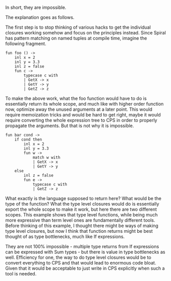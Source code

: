 ﻿In short, they are impossible.

The explanation goes as follows.

The first step is to stop thinking of various hacks to get the individual closures working somehow and focus on the principles instead. Since Spiral has pattern matching on named tuples at compile time, imagine the following fragment.

```
fun foo () ->
    inl x = 2
    inl y = 3.3
    inl z = false
    fun c ->
        typecase c with
        | GetX -> x
        | GetY -> y
        | GetZ -> z
```

To make the above work, what the foo function would have to do is essentially return its whole scope, and much like with higher order function now, optimize away the unused arguments at a later point. This would require memoization tricks and would be hard to get right, maybe it would require converting the whole expression tree to CPS in order to properly propagate the arguments. But that is not why it is impossible.

```
fun bar cond ->
    if cond then
        inl x = 2
        inl y = 3.3
        fun w ->
            match w with
            | GetX -> x
            | GetY -> y
    else
        inl z = false
        fun e ->
            typecase c with
            | GetZ -> z
```

What exactly is the language supposed to return here? What would be the type of the function? What the type level closures would do is essentially export the whole scope to make it work, but here there are two different scopes. This example shows that type level functions, while being much more expressive than term level ones are fundamentally different tools. Before thinking of this example, I thought there might be ways of making type level closures, but now I think that function returns might be best thought of as type bottlenecks, much like If expressions.

They are not 100% impossible - multiple type returns from If expressions can be expressed with Sum types - but there is value in type bottlenecks as well. Efficiency for one, the way to do type level closures would be to convert everything to CPS and that would lead to enormous code bloat. Given that it would be acceptable to just write in CPS explicitly when such a tool is needed.